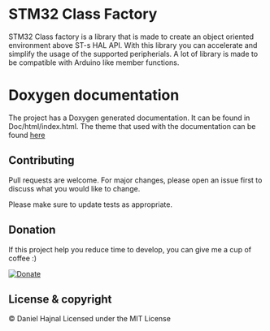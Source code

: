 # STM32 Class Factory

STM32 Class factory is a library that is made to create an object oriented environment above ST-s HAL API.
With this library you can accelerate and simplify the usage of the supported peripherials. A lot of library
is made to be compatible with Arduino like member functions.

# Doxygen documentation

The project has a Doxygen generated documentation. It can be found in Doc/html/index.html.
The theme that used with the documentation can be found [here](https://jothepro.github.io/doxygen-awesome-css/)

## Contributing
Pull requests are welcome. For major changes, please open an issue first to discuss what you would like to change.

Please make sure to update tests as appropriate.

## Donation
If this project help you reduce time to develop, you can give me a cup of coffee :)

[![Donate](https://img.shields.io/badge/Donate-PayPal-green.svg)](https://www.paypal.com/donate?hosted_button_id=YFGZD78H6K2CS)

## License & copyright
© Daniel Hajnal
Licensed under the MIT License
